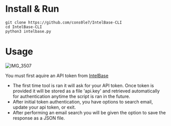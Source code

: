 # Install & Run
```
git clone https://github.com/cons0le7/IntelBase-CLI
cd IntelBase-CLI
python3 intelbase.py
```
# Usage
![IMG_3507](https://github.com/user-attachments/assets/54149c21-f9fc-4b77-a408-1071348c07fe)

You must first aquire an API token from [IntelBase](https://intelbase.is/dashboard/account)

- The first time tool is ran it will ask for your API token. Once token is provided it will be stored as a file 'api.key' and retrieved automatically for authentication anytime the script is ran in the future. 
- After initial token authentication, you have options to search email, update your api token, or exit.
- After performing an email search you will be given the option to save the response as a JSON file.

